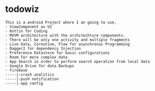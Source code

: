 # todowiz
    This is a android Project where I an going to use, 
    - ViewComponent as UI
    - Kotlin for Coding
    - MVVM architecture with the architechture components.
    - There will be only one activity and multiple fragments
    - Live Data, Coroutine, Flow for asynchronus Programming
    - Dagger2 for dependency Injection
    - Preference Datastore for basic configurations
    - Room for more complex data 
    - App Search in order to perform search operation from local data 
    - Google Drive for data Backups
    - Firebase
    -----|-crash analitics
    -----|-push notification
    -----|-app config